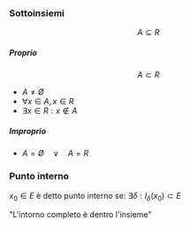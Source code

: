 ### Sottoinsiemi
$$A \subseteq R$$
##### Proprio
$$A \subset R$$
- $A \neq \not O$
- $\forall x \in A, x \in R$
- $\exists x \in R : x \not \in A$
##### Improprio
- $A = \not O \quad \lor \quad A = R$  


### Punto interno
$x_{0} \in E$  è detto punto interno se:
$\exists\delta : I_{\delta }(x_{0}) \subset E$

"L'intorno completo è dentro l'insieme"
